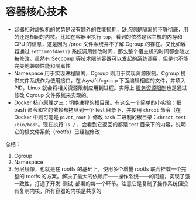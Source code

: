 # 容器核心技术

- 容器相对虚拟机的优势是没有额外的性能损耗，缺点则是隔离的不够彻底，用的还是相同的内核。比如在容器里执行 `top`，看到的依然是宿主机的内存和 CPU 的信息，这是因为 /proc 文件系统并不了解 Cgroup 的存在。又比如容器通过 `settimeofday(2)` 系统调用修改时间，那么整个宿主机的时间都会随之被修改。虽然有 Seccomp 等技术限制容器可以发起的系统调用，但是也不能完美地兼顾性能和隔离性
- Namespace 用于实现进程隔离，Cgroup 则用于实现资源限制。Cgroup 提供文件系统作为使用接口，在 /sys/fs/cgroup 下面编辑相应的文件，并填入 PID，Linux 就会将相关资源限制应用到进程。实际上 [服务资源限制](https://www.notion.so/de46b5b69705499885a4fd30ab82c976?pvs=21)也是通过修改 Cgroup 文件系统来实现的。
- Docker 核心原理之三：切换进程的根目录。有这么一个简单的小实验：把 bash 命令和它的依赖都拷贝到一个 test 目录下，并使用 `chroot` 命令（在 Docker 中则可能是 `pivot_root` ）修改 `bash` 二进制的根目录：`chroot test /bin/bash`。现在执行 `ls /` ，会看到它返回的都是 test 目录下的内容，说明它的根文件系统（rootfs）已经被修改

总结：

1. Cgroup
2. Namespace
3. 分层镜像，也就是在 rootfs 的基础上，使用多个增量 rootfs 联合挂载一个完整的 rootfs 的方案。解决了最大的依赖库——操作系统——的问题，实现了强一致性，打通了开发-测试-部署的每一个环节。注意它是复制了操作系统但没有复制内核，所有容器的内核是共享的